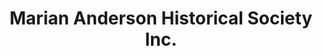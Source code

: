 ---
layout: repo
title: "Marian Anderson Historical Society Inc."
id: 14504
permalink: repos/14504/
---